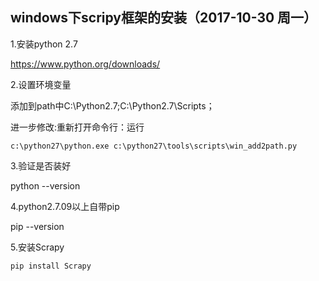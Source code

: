 ## windows下scripy框架的安装（2017-10-30 周一）

1.安装python 2.7

https://www.python.org/downloads/

2.设置环境变量

添加到path中C:\Python2.7\;C:\Python2.7\Scripts；

进一步修改:重新打开命令行：运行

```
c:\python27\python.exe c:\python27\tools\scripts\win_add2path.py
```

3.验证是否装好

python --version

4.python2.7.09以上自带pip

pip --version

5.安装Scrapy

```
pip install Scrapy
```